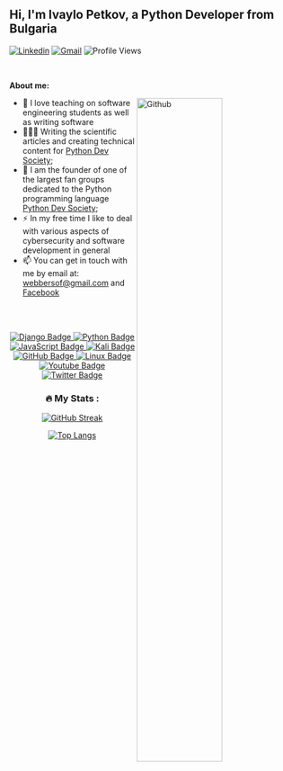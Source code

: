 ## Hi, I'm Ivaylo Petkov, a Python Developer from Bulgaria

<!-- Your badges
You can use the website to generate badges: https://shields.io/
-->

[![Linkedin](https://img.shields.io/badge/-LinkedIn-blue?style=flat&logo=Linkedin&logoColor=white)](https://www.linkedin.com/in/ivaylo-petkov-274194229/)
[![Gmail](https://img.shields.io/badge/-Gmail-c14438?style=flat&logo=Gmail&logoColor=white)](mailto:ivailop123@gmail.com)
![Profile Views](https://komarev.com/ghpvc/?username=your-username&color=green)

&nbsp;

<!-- Talking about you -->
**About me:**

<!-- Any image aligned to the right. Beware the width -->
<img width="55%" align="right" alt="Github" src="https://raw.githubusercontent.com/onimur/.github/master/.resources/git-header.svg" />

- :telescope: I love teaching on software engineering students as well as writing software 
- 👨🏽‍💻 Writing the scientific articles and creating technical content for [Python Dev Society](https://www.facebook.com/PythonDevSociety);
- 🌱 I am the founder of one of the largest fan groups dedicated to the Python programming language [Python Dev Society](https://www.facebook.com/PythonDevSociety); 
- :zap: In my free time I like to deal with various aspects of cybersecurity and software development in general
- 📫 You can get in touch with me by email at: webbersof@gmail.com and [Facebook](https://www.facebook.com/mario.zahariev.9)

<br/><br/>

<div id="badges" align="center">
  <a href="your-django-URL">
    <img src="https://img.shields.io/badge/django-%23092E20.svg?style=for-the-badge&logo=django&logoColor=white" alt="Django Badge"/>
  </a>
  
  <a href="your-python-URL">
    <img src="https://img.shields.io/badge/python-3670A0?style=for-the-badge&logo=python&logoColor=ffdd54" alt="Python Badge"/>
  </a>
  
  <a href="your-javascript-URL">
    <img src="https://img.shields.io/badge/javascript-%23323330.svg?style=for-the-badge&logo=javascript&logoColor=%23F7DF1E" alt="JavaScript Badge"/>
  </a>
  
  <a href="your-kali-URL">
    <img src="https://img.shields.io/badge/Kali-268BEE?style=for-the-badge&logo=kalilinux&logoColor=white" alt="Kali Badge"/>
  </a>
  
  <a href="your-github-URL">
    <img src="https://img.shields.io/badge/github-%23121011.svg?style=for-the-badge&logo=github&logoColor=white" alt="GitHub Badge"/>
  </a>
  
   <a href="your-linux-URL">
    <img src="https://img.shields.io/badge/Linux-FCC624?style=for-the-badge&logo=linux&logoColor=black" alt="Linux Badge"/>
  </a>
  
  <a href="your-youtube-URL">
    <img src="https://img.shields.io/badge/YouTube-red?style=for-the-badge&logo=youtube&logoColor=white" alt="Youtube Badge"/>
  </a>
  
  <a href="your-twitter-URL">
    <img src="https://img.shields.io/badge/Twitter-blue?style=for-the-badge&logo=twitter&logoColor=white" alt="Twitter Badge"/>
  </a>
  
  

### :fire: My Stats :
[![GitHub Streak](http://github-readme-streak-stats.herokuapp.com?user=Ivaylo1992&theme=dark&background=000000)](https://git.io/streak-stats)

[![Top Langs](https://github-readme-stats.vercel.app/api/top-langs/?username=Ivaylo1992&layout=compact&theme=vision-friendly-dark)](https://github.com/anuraghazra/github-readme-stats)
